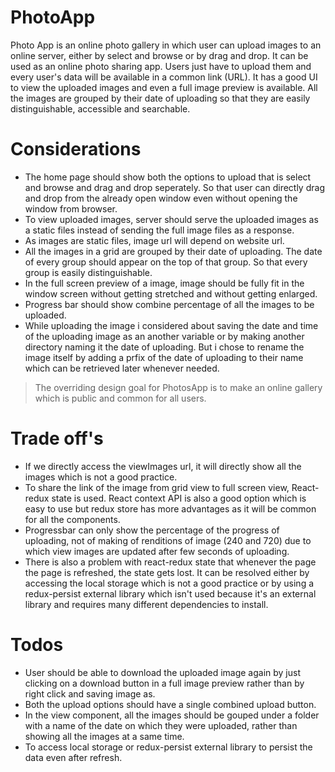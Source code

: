 # PhotoApp



Photo App is an online photo gallery in which user can upload images to an online server, either by select and browse or by drag and drop.
It can be used as an online photo sharing app. Users just have to upload them and every user's data will be available in a common link (URL).
It has a good UI to view the uploaded images and even a full image preview is available. All the images are grouped by their date of uploading so that they are easily distinguishable, accessible and searchable. 


# Considerations

  - The home page should show both the options to upload that is select and browse and drag and drop seperately. So that user can directly drag and drop from the already open window even without opening the window from browser.
  - To view uploaded images, server should serve the uploaded images as a static files instead of sending the full image files as a response.
  - As images are static files, image url will depend on website url.
  - All the images in a grid are grouped by their date of uploading. The date of every group should appear on the top of that group. So that every group is easily distinguishable.
  - In the full screen preview of a image, image should be fully fit in the window screen without getting stretched and without getting enlarged.
  - Progress bar should show combine percentage of all the images to be uploaded.
  - While uploading the image i considered about saving the date and time of the uploading image as an another variable or by making another directory naming it the date of uploading. But i chose to rename the image itself by adding a prfix of the date of uploading to their name which can be retrieved later whenever needed.





> The overriding design goal for PhotosApp
> is to make an online gallery which is
> public and common for all users.

# Trade off's

* If we directly access the viewImages url, it will directly show all the images which is not a good practice.
* To share the link of the image from grid view to full screen view, React-redux state is used. React context API is also a good option which is easy to use but redux store has more advantages as it will be common for all the components.
*  Progressbar can only show the percentage of the progress of uploading, not of making of renditions of image (240 and 720) due to which view images are updated after few seconds of uploading.
* There is also a problem with react-redux state that whenever the page the page is refreshed, the state gets lost. It can be resolved either by accessing the local storage which is not a good practice or by using a redux-persist external library which isn't used because it's an external library and requires many different dependencies to install.

# Todos

 - User should be able to download the uploaded image again by just clicking on a download button in a full image preview rather than by right click and saving image as.
 - Both the upload options should have a single combined upload button.
 - In the view component, all the images should be gouped under a folder with a name of the date on which they were uploaded, rather than showing all the images at a same time.
 - To access local storage or redux-persist external library to persist the data even after refresh.

